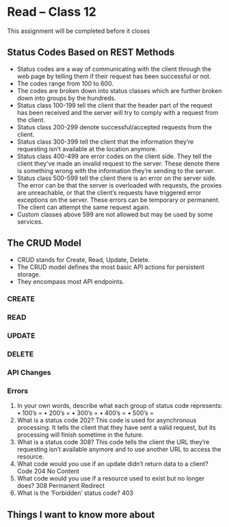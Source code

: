 # Read – Class 12
This assignment will be completed before it closes
## Status Codes Based on REST Methods
- Status codes are a way of communicating with the client through the web page by telling them if their request has been successful or not.
- The codes range from 100 to 600.
- The codes are broken down into status classes which are further broken down into groups by the hundreds.
- Status class 100-199 tell the client that the header part of the request has been received and the server will try to comply with a request from the client.
- Status class 200-299 denote successful/accepted requests from the client. 
- Status class 300-399 tell the client that the information they’re requesting isn’t available at the location anymore.
- Status class 400-499 are error codes on the client side. They tell the client they’ve made an invalid request to the server. These denote there is something wrong with the information they’re sending to the server.
- Status class 500-599 tell the client there is an error on the server side. The error can be that the server is overloaded with requests, the proxies are unreachable, or that the client’s requests have triggered error exceptions on the server. These errors can be temporary or permanent. The client can attempt the same request again.
- Custom classes above 599 are not allowed but may be used by some services.

## The CRUD Model
- CRUD stands for Create, Read, Update, Delete.
- The CRUD model defines the most basic API actions for persistent storage. 
- They encompass most API endpoints.

### CREATE

### READ

### UPDATE

### DELETE

### API Changes

### Errors

1. In your own words, describe what each group of status code represents:
•	100’s =
•	200’s =
•	300’s =
•	400’s =
•	500’s =
2. What is a status code 202? This code is used for asynchronous processing. It tells the client that they have sent a valid request, but its processing will finish sometime in the future.
3. What is a status code 308? This code tells the client the URL they’re requesting isn’t available anymore and to use another URL to access the resource.
4. What code would you use if an update didn’t return data to a client? Code 204 No Content
5. What code would you use if a resource used to exist but no longer does? 308 Permanent Redirect
6. What is the ‘Forbidden’ status code? 403

## Things I want to know more about


